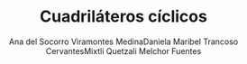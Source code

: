 ---
title: "Cuadriláteros cíclicos"
year: 2020
thumbnail: "assets/img/Logo-ommags.png"
topic: "Geometría"
file: "assets/pdf/Material/Cuadriláteros-cíclicos-1.pdf"
author: "Ana del Socorro Viramontes MedinaDaniela Maribel Trancoso CervantesMixtli Quetzali Melchor Fuentes"
level: "Intermedio"
alttext: "4 buenos puntos; en un círculo."
---